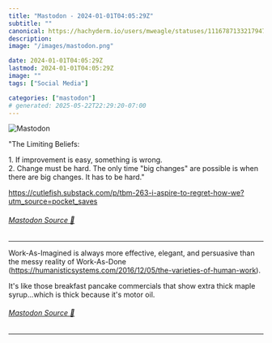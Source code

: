 ```yaml
---
title: "Mastodon - 2024-01-01T04:05:29Z"
subtitle: ""
canonical: https://hachyderm.io/users/mweagle/statuses/111678713321794779
description:
image: "/images/mastodon.png"

date: 2024-01-01T04:05:29Z
lastmod: 2024-01-01T04:05:29Z
image: ""
tags: ["Social Media"]

categories: ["mastodon"]
# generated: 2025-05-22T22:29:20-07:00
---
```

![Mastodon](/images/mastodon.png)

<p>&quot;The Limiting Beliefs:</p><p>1. If improvement is easy, something is wrong.<br />2. Change must be hard. The only time &quot;big changes&quot; are possible is when there are big changes. It has to be hard.&quot;</p><p><a href="https://cutlefish.substack.com/p/tbm-263-i-aspire-to-regret-how-we?utm_source=pocket_saves" target="_blank" rel="nofollow noopener noreferrer" translate="no"><span class="invisible">https://</span><span class="ellipsis">cutlefish.substack.com/p/tbm-2</span><span class="invisible">63-i-aspire-to-regret-how-we?utm_source=pocket_saves</span></a></p>


###### [Mastodon Source 🐘](https://hachyderm.io/@mweagle/111678713321794779)

___

<p>Work-As-Imagined is always more effective, elegant, and persuasive than the messy reality of Work-As-Done (<a href="https://humanisticsystems.com/2016/12/05/the-varieties-of-human-work" target="_blank" rel="nofollow noopener noreferrer" translate="no"><span class="invisible">https://</span><span class="ellipsis">humanisticsystems.com/2016/12/</span><span class="invisible">05/the-varieties-of-human-work</span></a>).  </p><p>It&#39;s like those breakfast pancake commercials that show extra thick maple syrup...which is thick because it&#39;s motor oil.</p>


###### [Mastodon Source 🐘](https://hachyderm.io/@mweagle/111678736851593619)

___
